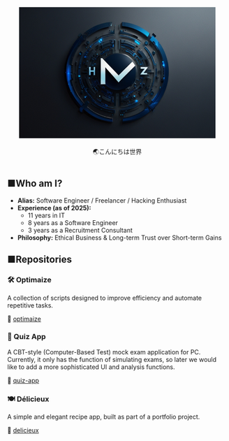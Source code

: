<div align="center">
  <img height="300" src="https://raw.githubusercontent.com/hey9woz/cabinet/refs/heads/main/images/hey9woz-logo.jpg" />
</div>

<br/>

<div align="center">🌏こんにちは世界</div>

<br/>

## ■Who am I?

- **Alias:** Software Engineer / Freelancer / Hacking Enthusiast  
- **Experience (as of 2025):**  
  - 11 years in IT  
  - 8 years as a Software Engineer  
  - 3 years as a Recruitment Consultant  
- **Philosophy:** Ethical Business & Long-term Trust over Short-term Gains  

## ■Repositories

### 🛠️ Optimaize  
A collection of scripts designed to improve efficiency and automate repetitive tasks.  

🔗 [optimaize](https://github.com/hey9woz/optimaize)  

### 🎯 Quiz App  
A CBT-style (Computer-Based Test) mock exam application for PC. Currently, it only has the function of simulating exams, so later we would like to add a more sophisticated UI and analysis functions.

🔗 [quiz-app](https://github.com/hey9woz/quiz-app)  

### 🍽️ Délicieux  
A simple and elegant recipe app, built as part of a portfolio project.  

🔗 [delicieux](https://github.com/hey9woz/delicieux)  
